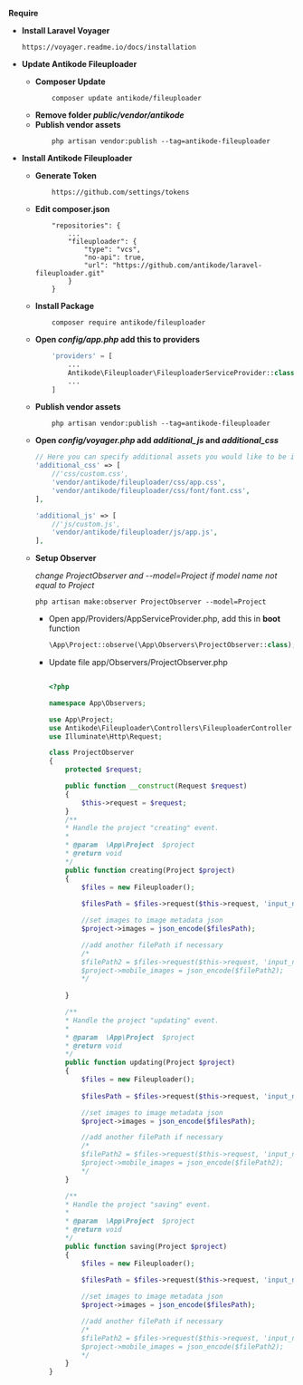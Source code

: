 **Require**
* **Install Laravel Voyager**
    ```
    https://voyager.readme.io/docs/installation
    ```
* **Update Antikode Fileuploader**
    * **Composer Update**
        ```console
            composer update antikode/fileuploader
        ```
    * **Remove folder _public/vendor/antikode_**
    * **Publish vendor assets**
        ```
            php artisan vendor:publish --tag=antikode-fileuploader
        ```

* **Install Antikode Fileuploader**
   * **Generate Token**
        ```
            https://github.com/settings/tokens
        ```
   * **Edit composer.json**
        ```
            "repositories": {
                ...
                "fileuploader": {
                    "type": "vcs",
                    "no-api": true,
                    "url": "https://github.com/antikode/laravel-fileuploader.git"
                }
            }
        ```
   * **Install Package**
        ```console
            composer require antikode/fileuploader
        ```
   * **Open _config/app.php_ add this to providers**
        ```php
            'providers' = [
                ...
                Antikode\Fileuploader\FileuploaderServiceProvider::class,
                ...
            ]
        ```
   * **Publish vendor assets**
        ```
            php artisan vendor:publish --tag=antikode-fileuploader
        ```

    * **Open _config/voyager.php_ add _additional_js_ and _additional_css_**

        ```php
        // Here you can specify additional assets you would like to be included in the master.blade
        'additional_css' => [
            //'css/custom.css',
            'vendor/antikode/fileuploader/css/app.css',
            'vendor/antikode/fileuploader/css/font/font.css',
        ],

        'additional_js' => [
            //'js/custom.js',
            'vendor/antikode/fileuploader/js/app.js',
        ],
        ```
    * **Setup Observer**

        _change ProjectObserver and --model=Project if model name not equal to Project_
        ```
        php artisan make:observer ProjectObserver --model=Project
        ```

        * Open app/Providers/AppServiceProvider.php, add this in **boot** function
            ```php
            \App\Project::observe(\App\Observers\ProjectObserver::class);
            ```

        * Update file app/Observers/ProjectObserver.php
            ```php

            <?php

            namespace App\Observers;

            use App\Project;
            use Antikode\Fileuploader\Controllers\FileuploaderController as Fileuploader;
            use Illuminate\Http\Request;

            class ProjectObserver
            {
                protected $request;

                public function __construct(Request $request)
                {
                    $this->request = $request;
                }
                /**
                * Handle the project "creating" event.
                *
                * @param  \App\Project  $project
                * @return void
                */
                public function creating(Project $project)
                {
                    $files = new Fileuploader();
                    
                    $filesPath = $files->request($this->request, 'input_name');

                    //set images to image metadata json
                    $project->images = json_encode($filesPath);

                    //add another filePath if necessary
                    /*
                    $filePath2 = $files->request($this->request, 'input_name2');
                    $project->mobile_images = json_encode($filePath2);
                    */
                    
                }

                /**
                * Handle the project "updating" event.
                *
                * @param  \App\Project  $project
                * @return void
                */
                public function updating(Project $project)
                {
                    $files = new Fileuploader();
                    
                    $filesPath = $files->request($this->request, 'input_name');

                    //set images to image metadata json
                    $project->images = json_encode($filesPath);

                    //add another filePath if necessary
                    /*
                    $filePath2 = $files->request($this->request, 'input_name2');
                    $project->mobile_images = json_encode($filePath2);
                    */
                }

                /**
                * Handle the project "saving" event.
                *
                * @param  \App\Project  $project
                * @return void
                */
                public function saving(Project $project)
                {
                    $files = new Fileuploader();
                    
                    $filesPath = $files->request($this->request, 'input_name');

                    //set images to image metadata json
                    $project->images = json_encode($filesPath);

                    //add another filePath if necessary
                    /*
                    $filePath2 = $files->request($this->request, 'input_name2');
                    $project->mobile_images = json_encode($filePath2);
                    */
                }
            }


            ```
